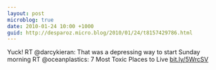 ```yaml
---
layout: post
microblog: true
date: 2010-01-24 10:00 +1000
guid: http://desparoz.micro.blog/2010/01/24/t8157429786.html
---
```

Yuck! RT @darcykieran: That was a depressing way to start Sunday morning RT @oceanplastics: 7 Most Toxic Places to Live [bit.ly/5WrcSV](http://bit.ly/5WrcSV)
